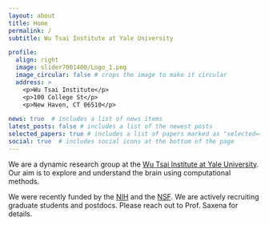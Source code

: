 ```yaml
---
layout: about
title: Home
permalink: /
subtitle: Wu Tsai Institute at Yale University

profile:
  align: right
  image: slider7001400/Logo_1.png
  image_circular: false # crops the image to make it circular
  address: >
    <p>Wu Tsai Institute</p>
    <p>100 College St</p>
    <p>New Haven, CT 06510</p>

news: true  # includes a list of news items
latest_posts: false # includes a list of the newest posts
selected_papers: true # includes a list of papers marked as "selected={true}"
social: true  # includes social icons at the bottom of the page
---
```


We are a dynamic research group at the [Wu Tsai Institute at Yale University](https://wti.yale.edu/). Our aim is to explore and understand the brain using computational methods.

We were recently funded by the [NIH](https://reporter.nih.gov/search/Wp0Hllx7EUqulszRPgfUQQ/project-details/10488409) and the [NSF](https://www.nsf.gov/awardsearch/showAward?AWD_ID=2219876&HistoricalAwards=false). We are actively recruiting graduate students and postdocs. Please reach out to Prof. Saxena for details.

